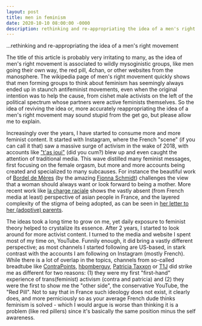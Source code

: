 ```yaml
---
layout: post
title: men in feminism
date: 2020-10-10 08:00:00 -0000
description: rethinking and re-appropriating the idea of a men's right movement
---
```


...rethinking and re-appropriating the idea of a men's right movement

The title of this article is probably very irritating to many, as the idea of men's right movement is associated to wildly mysoginistic groups, like men going their own way, the red pill, 4chan, or other websites from the manosphere. The wikipedia page of men's right movement quickly shows that men forming groups to think about feminism has seemingly always ended up in staunch antifeminist movements, even when the original intention was to help the cause, from cishet male activists on the left of the political spectrum whose partners were active feminists themselves. So the idea of reviving the idea or, more accurately reappropriating the idea of a men's right movement may sound stupid from the get go, but please allow me to explain.

Increasingly over the years, I have started to consume more and more feminist content. It started with Instagram, where the French "scene" (if you can call it that) saw a massive surge of activism in the wake of 2018, with accounts like ["t'as joui"](https://www.instagram.com/tasjoui/) (did you cum?) blew up and even caught the attention of traditional media. This wave distilled many feminist messages, first focusing on the female orgasm, but more and more accounts being created and specialized to many subcauses. For instance the beautiful work of [Bordel de Mères](https://www.instagram.com/bordel.de.meres/) (by the amazing [Fionna Schmidt](https://www.instagram.com/fiona.n.schmidt/)) challenges the view that a woman should always want or look forward to being a mother. More recent work like [la charge raciale](https://www.instagram.com/la.charge.raciale/) shows the vastly absent (from French media at least) perspective of asian people in France, and the layered complexity of the stigma of being adopted, as can be seen in [her letter to her (adoptive) parents](https://www.instagram.com/p/CAhtQsYgV4u/).

The ideas took a long time to grow on me, yet daily exposure to feminist theory helped to crystalize its essence. After 2 years, I started to look around for more activist content. I turned to the media and website I spent most of my time on, YouTube. Funnily enough, it did bring a vastly different perspective; as most channels I started following are US-based, in stark contrast with the accounts I am following on Instagram (mostly French). While there is a lot of overlap in the topics, channels from so-called breadtube like [ContraPoints](https://www.youtube.com/c/ContraPoints/), [hbomberguy](https://www.youtube.com/user/hbomberguy), [Patricia Taxxon](https://www.youtube.com/channel/UCOjLfFE0TABS9bk05oH-kgw) or [T1J](https://www.youtube.com/channel/UCajw8zd6DPpXOuF6d22Fjkw) did strike me as different for two reasons: (1) they were my first "first-hand" experience of trans(feminist) activism (contra and patricia) and (2) they were the first to show me the "other side", the conservative YouTube, the "Red Pill". Not to say that in France such ideology does not exist, it clearly does, and more perniciously so as your average French dude thinks feminism is solved - which I would argue is worse than thinking it is a problem (like red pillers) since it's basically the same position minus the self awareness.
